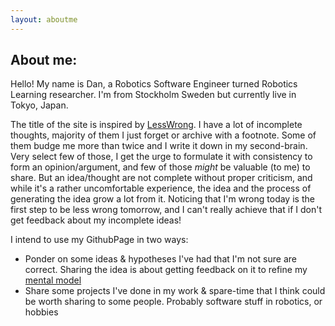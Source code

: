 ```yaml
---
layout: aboutme
---
```



## About me:
Hello! My name is Dan, a Robotics Software Engineer turned Robotics Learning researcher. I'm from Stockholm Sweden but currently live in Tokyo, Japan. 

The title of the site is inspired by [LessWrong](lesswrong.com). I have a lot of incomplete thoughts, majority of them I just forget or archive with a footnote. Some of them budge me more than twice and I write it down in my second-brain. Very select few of those, I get the urge to formulate it with consistency to form an opinion/argument, and few of those *might* be valuable (to me) to share. But an idea/thought are not complete without proper criticism, and while it's a rather uncomfortable experience, the idea and the process of generating the idea grow a lot from it. Noticing that I'm wrong today is the first step to be less wrong tomorrow, and I can't really achieve that if I don't get feedback about my incomplete ideas!

I intend to use my GithubPage in two ways:
* Ponder on some ideas & hypotheses I've had that I'm not sure are correct. Sharing the idea is about getting feedback on it to refine my [mental model](https://fs.blog/mental-models/)
* Share some projects I've done in my work & spare-time that I think could be worth sharing to some people. Probably software stuff in robotics, or hobbies




